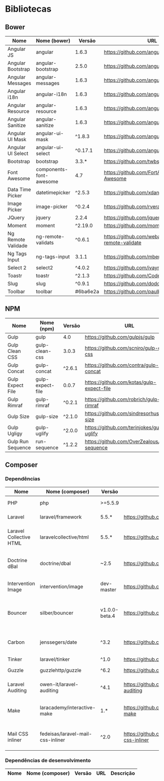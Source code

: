 # Bibliotecas

## Bower
Nome | Nome (bower) | Versão | URL | NPM? | Dependências 
--- | --- | --- | --- | --- | --- |
Angular JS | angular |1.6.3 | https://github.com/angular/angular.js | Sim | N/A 
Angular Bootstrap | angular-bootstrap |2.5.0 | https://github.com/angular-ui/bootstrap  | Sim | Angular, Bootstrap 
Angular Messages | angular-messages |1.6.3 | https://github.com/angular/angular.js  | Sim | Angular
Angular i18n | angular-i18n |1.6.3 | https://github.com/angular/angular.js  | Sim | Angular 
Angular Resource | angular-resource |1.6.3 | https://github.com/angular/angular.js  | Sim | Angular 
Angular Sanitize | angular-sanitize |1.6.3 | https://github.com/angular/angular.js  | Sim | Angular 
Angular UI Mask | angular-ui-mask |^1.8.3 | https://github.com/angular-ui/ui-mask  | Sim | Angular 
Angular UI Select | angular-ui-select |^0.17.1 | https://github.com/angular-ui/ui-select  | Sim | Angular 
Bootstrap | bootstrap |3.3.* | https://github.com/twbs/bootstrap  | Sim | JQuery 
Font Awesome | components-font-awesome |4.7 | https://github.com/FortAwesome/Font-Awesome  | Sim | N/A 
Data Time Picker | datetimepicker |^2.5.3 | https://github.com/xdan/datetimepicker  | Sim | JQuery 
Image Picker | image-picker | ^0.2.4 | https://github.com/rvera/image-picker  | Sim | JQuery 
JQuery | jquery |2.2.4 | https://github.com/jquery/jquery  | Sim | N/A 
Moment | moment |^2.19.0 | https://github.com/moment/moment  | Sim | N/A 
Ng Remote Validade | ng-remote-validats | ^0.6.1 | https://github.com/webadvanced/ng-remote-validate  | Não | Angular 
Ng Tags Input | ng-tags-input |3.1.1 | https://github.com/mbenford/ngTagsInput  | Sim | Angular 
Select 2 | select2 |^4.0.2 | https://github.com/ivaynberg/select2  | Sim | JQuery 
Toastr | toastr |^2.1.3 | https://github.com/CodeSeven/toastr  | Sim | JQuery 
Slug | slug |^0.9.1 | https://github.com/dodo/node-slug  | Sim | N/A 
Toolbar | toolbar |#6ba6e2a | https://github.com/paulkinzett/toolbar  | Sim | JQuery 

## NPM
Nome | Nome (npm) | Versão | URL |
--- | --- | --- | --- |
Gulp | gulp | 4.0 | https://github.com/gulpjs/gulp
Gulp Clean CSS | gulp-clean-css | 3.0.3 | https://github.com/scniro/gulp-clean-css
Gulp Concat | gulp-concat | ^2.6.1 | https://github.com/contra/gulp-concat
Gulp Expect File | gulp-expect-file | 0.0.7 | https://github.com/kotas/gulp-expect-file
Gulp Rimraf | gulp-rimraf | ^0.2.1 | https://github.com/robrich/gulp-rimraf
Gulp Size | gulp-size | ^2.1.0 | https://github.com/sindresorhus/gulp-size
Gulp Ugligy | gulp-uglify | ^2.0.0 | https://github.com/terinjokes/gulp-uglify
Gulp Run Sequence | run-sequence | ^1.2.2 | https://github.com/OverZealous/run-sequence

## Composer
### Dependências
Nome | Nome (composer) | Versão | URL | Descrição |
--- | --- | --- | --- | --- |
PHP | php | >=5.5.9 | | Linguagem principal
Laravel | laravel/framework | 5.5.* |https://github.com/laravel/framework | Framework PHP
Laravel Collective HTML | laravelcollective/html |  5.5.* |  https://github.com/LaravelCollective/html | Componentes HTML e Formulário para Laravel
Doctrine dBal | doctrine/dbal | ~2.5 |https://github.com/doctrine/dbal | Camada de abstração de Banco de dados
Intervention Image | intervention/image | dev-master | https://github.com/Intervention/image | Manipulação de imagens com PHP
Bouncer | silber/bouncer | v1.0.0-beta.4 | https://github.com/JosephSilber/bouncer | Utilização de Regras e Habilidades para Eloquent (Laravel)
Carbon | jenssegers/date | ^3.2 | https://github.com/jenssegers/date | Manipulação de datas utilizando Carbon
Tinker | laravel/tinker | ^1.0 | https://github.com/laravel/tinker | REPL Laravel
Guzzle | guzzlehttp/guzzle | ^6.2 | https://github.com/guzzle/guzzle | Cliente HTTP PHP
Laravel Auditing | owen-it/laravel-auditing | ^4.1 | https://github.com/owen-it/laravel-auditing | Auditoria de dados para Laravel
Make | laracademy/interactive-make | 1.* | https://github.com/laracademy/interactive-make | Comando make interativo para Laravel
Mail CSS inliner | fedeisas/laravel-mail-css-inliner | ^2.0 | https://github.com/fedeisas/laravel-mail-css-inliner | CSS embutido em emails HTML no Laravel

### Dependências de desenvolvimento
Nome | Nome (composer) | Versão | URL | Descrição |
--- | --- | --- | --- | --- |        

